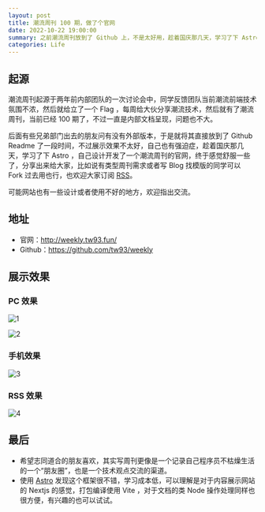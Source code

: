```yaml
---
layout: post
title: 潮流周刊 100 期，做了个官网
date: 2022-10-22 19:00:00
summary: 之前潮流周刊放到了 Github 上，不是太好用，趁着国庆那几天，学习了下 Astro ，自己设计开发了一个潮流周刊的官网，终于感觉舒服一些了，分享出来给大家。
categories: Life
---
```


## 起源

潮流周刊起源于两年前内部团队的一次讨论会中，同学反馈团队当前潮流前端技术氛围不浓，然后就给立了一个 Flag ，每周给大伙分享潮流技术，然后就有了潮流周刊，当前已经 100 期了，不过一直是内部文档呈现，问题也不大。

后面有些兄弟部门出去的朋友问有没有外部版本，于是就将其直接放到了 Github Readme 了一段时间，不过展示效果不太好，自己也有强迫症，趁着国庆那几天，学习了下 Astro ，自己设计开发了一个潮流周刊的官网，终于感觉舒服一些了，分享出来给大家，比如说有类型周刊需求或者写 Blog 找模版的同学可以 Fork 过去用也行，也欢迎大家订阅 [RSS]( https://weekly.tw93.fun/rss.xml)。

可能网站也有一些设计或者使用不好的地方，欢迎指出交流。

## 地址

- 官网：<http://weekly.tw93.fun/>
- Github：<https://github.com/tw93/weekly>

## 展示效果

### PC 效果

![1]( https://cdn.fliggy.com/upic/L3aaeT.png)

![2]( https://cdn.fliggy.com/upic/1gxvuQ.png)

### 手机效果

![3]( https://cdn.fliggy.com/upic/Qwbbb8.png)

### RSS 效果

![4]( https://cdn.fliggy.com/upic/7R9FZX.png)

## 最后

- 希望志同道合的朋友喜欢，其实写周刊更像是一个记录自己程序员不枯燥生活的一个“朋友圈”，也是一个技术观点交流的渠道。
- 使用 [Astro]( https://astro.build/) 发现这个框架很不错，学习成本低，可以理解是对于内容展示网站的 Nextjs 的感觉，打包编译使用 Vite ，对于文档的类 Node 操作处理同样也很方便，有兴趣的也可以试试。
